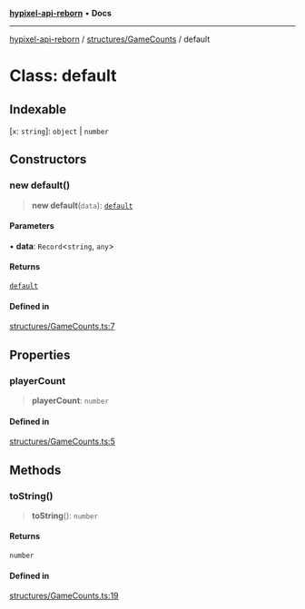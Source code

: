 [**hypixel-api-reborn**](../../../README.md) • **Docs**

***

[hypixel-api-reborn](../../../modules.md) / [structures/GameCounts](../README.md) / default

# Class: default

## Indexable

 \[`x`: `string`\]: `object` \| `number`

## Constructors

### new default()

> **new default**(`data`): [`default`](default.md)

#### Parameters

• **data**: `Record`\<`string`, `any`\>

#### Returns

[`default`](default.md)

#### Defined in

[structures/GameCounts.ts:7](https://github.com/Kathund/REBORN-docs-TEST/blob/226e7f6a62bb6bca87ef0828ac84e9098d59f860/src/structures/GameCounts.ts#L7)

## Properties

### playerCount

> **playerCount**: `number`

#### Defined in

[structures/GameCounts.ts:5](https://github.com/Kathund/REBORN-docs-TEST/blob/226e7f6a62bb6bca87ef0828ac84e9098d59f860/src/structures/GameCounts.ts#L5)

## Methods

### toString()

> **toString**(): `number`

#### Returns

`number`

#### Defined in

[structures/GameCounts.ts:19](https://github.com/Kathund/REBORN-docs-TEST/blob/226e7f6a62bb6bca87ef0828ac84e9098d59f860/src/structures/GameCounts.ts#L19)
